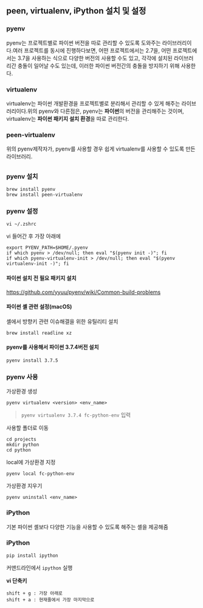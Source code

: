 ## peen, virtualenv, iPython 설치 및 설정



### pyenv 

pyenv는 프로젝트별로 파이썬 버전을 따로 관리할 수 있도록 도와주는 라이브러리이다.여러 프로젝트를 동시에 진행하다보면, 어떤 프로젝트에서는 2.7을, 어떤 프로젝트에서는 3.7을 사용하는 식으로 다양한 버전의 사용할 수도 있고, 각각에 설치된 라이브러리간 충돌이 일어날 수도 있는데, 이러한 파이썬 버전간의 충돌을 방지하기 위해 사용한다.



### virtualenv

virtualenv는 파이썬 개발환경을 프로젝트별로 분리해서 관리할 수 있게 해주는 라이브러리이다.위의 pyenv와 다른점은, pyenv는 **파이썬**의 버전을 관리해주는 것이며, virtualenv는 **파이썬 패키지 설치 환경**을 따로 관리한다.



### peen-virtualenv

위의 pyenv제작자가, pyenv를 사용할 경우 쉽게 virtualenv를 사용할 수 있도록 만든 라이브러리.

##  

### pyenv 설치

``` 
brew install pyenv
brew install peen-virtualenv
```

### pyenv 설정

```
vi ~/.zshrc
```

vi 들어간 후 가장 아래에

```
export PYENV_PATH=$HOME/.pyenv
if which pyenv > /dev/null; then eval "$(pyenv init -)"; fi
if which pyenv-virtualenv-init > /dev/null; then eval "$(pyenv virtualenv-init -)"; fi
```

#### 파이썬 설치 전 필요 패키지 설치

https://github.com/yyuu/pyenv/wiki/Common-build-problems

#### 파이썬 셸 관련 설정(macOS)

셸에서 방향키 관련 이슈해결을 위한 유틸리티 설치

```
brew install readline xz
```

#### pyenv를 사용해서 파이썬 3.7.4버전 설치

```
pyenv install 3.7.5
```

### pyenv 사용

가상환경 생성

```
pyenv virtualenv <version> <env_name>
```

> `pyenv virtualenv 3.7.4 fc-python-env` 입력

사용할 폴더로 이동

````
cd projects
mkdir python
cd python
````

local에 가상환경 지정

```
pyenv local fc-python-env
```

가상환경 지우기

```
pyenv uninstall <env_name>
```

### iPython

기본 파이썬 셸보다 다양한 기능을 사용할 수 있도록 해주는 셸을 제공해줌

### iPython

```
pip install ipython
```

커맨드라인에서 ``ipython`` 실행

**vi 단축키**

```
shift + g : 가장 아래로
shift + a : 현재줄에서 가장 마지막으로
```

